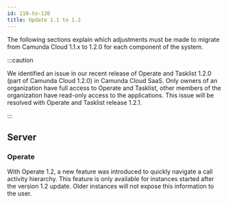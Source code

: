 ```yaml
---
id: 110-to-120
title: Update 1.1 to 1.2
---
```


The following sections explain which adjustments must be made to migrate from Camunda Cloud 1.1.x to 1.2.0 for each component of the system.

:::caution

 We identified an issue in our recent release of Operate and Tasklist 1.2.0
 (part of Camunda Cloud 1.2.0) in Camunda Cloud SaaS. Only owners of an
 organization have full access to Operate and Tasklist, other members of the
 organization have read-only access to the applications. This issue will be
 resolved with Operate and Tasklist release 1.2.1.

:::

## Server

### Operate

With Operate 1.2, a new feature was introduced to quickly navigate a call
activity hierarchy. This feature is only available for instances started after
the version 1.2 update. Older instances will not expose this information to the
user.

